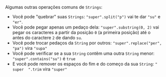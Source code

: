 Algumas outras operações comuns de `Strings`:

* Você pode "quebrar" suas `Strings`: `"super".split("p")` vai te dar `"su"` e `"er"`.
* Você pode pegar apenas um pedaço dela: `"super".substring(0, 2)` vai pegar os caracteres a partir da posição 
`0` (a primeira posição) até o antes do caractere `2` de dando `su`.
* Você pode trocar pedaços da `String` por outros: `"super".replace("per", "pa")` vira `"supa"`
* Você pode verificar se a sua `String` contêm uma outra `String` menor: `"super".contains("su")`
é `true`
* E você pode remover os espaços do fim e do começo da sua `String`: `"  super  ".trim` vira `"super"`
